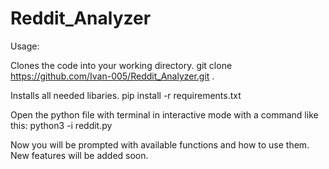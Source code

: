 # Reddit_Analyzer

Usage:

Clones the code into your working directory.
git clone https://github.com/Ivan-005/Reddit_Analyzer.git .

Installs all needed libaries.
pip install -r requirements.txt


Open the python file with terminal in interactive mode with a command like this:
python3 -i reddit.py

Now you will be prompted with available functions and how to use them.
New features will be added soon.
